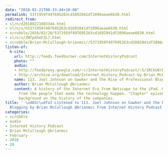 ```yaml
---
date: "2018-02-21T00:33:44+10:00"
permalink: 5371959f497695263cd1692041df2096aeae6630.html
redirect_from:
- sl/n/d20180221003344.html
- sl/n/s/h5371959f497695263cd1692041df2096aeae6630.html
- scrobble/2018/02/20/5371959f497695263cd1692041df2096aeae6630.html
- sl/n/s/ZNTpXheFZL7.html
- scrobble/Brian-McCullough-brianmcc//5371959f497695263cd1692041df2096aeae6630.html
listen-of:
  h-cite:
    url: http://feeds.feedburner.com/InternetHistoryPodcast
    photo: ""
    audio:
    - http://feedproxy.google.com/~r/InternetHistoryPodcast/~5/IRCkU0rP-qc/113._Joel_Johnson_on_Gawker_and_the_Rise_of_Professional_Blogging.mp3
    - http://archive.org/download/Internet_History_Podcast-by-Brian_McCullough/113_Joel_Johnson_on_Gawker_and_the_Rise_of_Professional_Blogging.mp3
    name: 113. Joel Johnson on Gawker and the Rise of Professional Blogging
    author: Brian McCullough @brianmcc
    content: A history of the Internet Era from Netscape to the iPad. Oral histories
      from the people that made the technology happen. "Chapter" episodes providing
      background on the history of the companies.
title: ' \ud83c\udfa7 Listened to 113. Joel Johnson on Gawker and the Rise of Professional
  Blogging by Brian McCullough @brianmcc From Internet History Podcast'
categories:
- scrobble
- audio
- Internet History Podcast
- Brian McCullough @brianmcc
- February
- 2018
- 20
---
```

